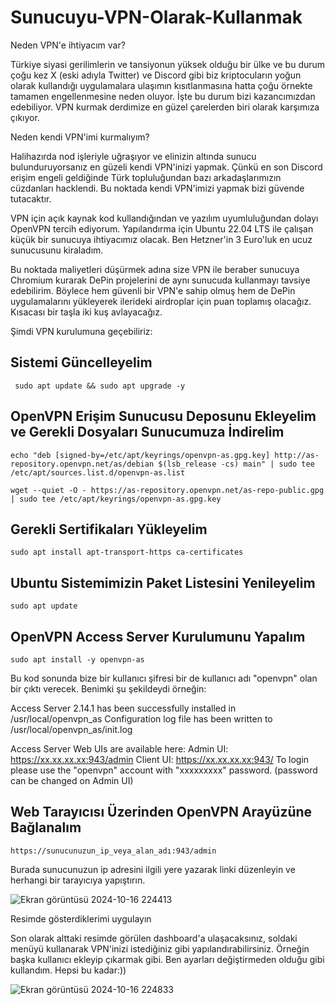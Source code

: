 # Sunucuyu-VPN-Olarak-Kullanmak



Neden VPN'e ihtiyacım var?


Türkiye siyasi gerilimlerin ve tansiyonun yüksek olduğu bir ülke ve bu durum çoğu kez X (eski adıyla Twitter) ve Discord gibi biz kriptocuların yoğun olarak kullandığı uygulamalara ulaşımın kısıtlanmasına hatta çoğu örnekte tamamen engellenmesine neden oluyor. İşte bu durum bizi kazancımızdan edebiliyor. VPN kurmak derdimize en güzel çarelerden biri olarak karşımıza çıkıyor.



Neden kendi VPN'imi kurmalıyım?


Halihazırda nod işleriyle uğraşıyor ve elinizin altında sunucu bulunduruyorsanız en güzeli kendi VPN'inizi yapmak. Çünkü en son Discord erişim engeli geldiğinde Türk topluluğundan bazı arkadaşlarımızın cüzdanları hacklendi. Bu noktada kendi VPN'imizi yapmak bizi güvende tutacaktır.




VPN için açık kaynak kod kullandığından ve yazılım uyumluluğundan dolayı OpenVPN tercih ediyorum. Yapılandırma için Ubuntu 22.04 LTS ile çalışan küçük bir sunucuya ihtiyacımız olacak. Ben Hetzner'in 3 Euro'luk en ucuz sunucusunu kiraladım.



Bu noktada maliyetleri düşürmek adına size VPN ile beraber sunucuya Chromium kurarak DePin projelerini de aynı sunucuda kullanmayı tavsiye edebilirim. Böylece hem güvenli bir VPN'e sahip olmuş hem de DePin uygulamalarını yükleyerek ilerideki airdroplar için puan toplamış olacağız. Kısacası bir taşla iki kuş avlayacağız.



Şimdi VPN kurulumuna geçebiliriz:


## Sistemi Güncelleyelim
```
 sudo apt update && sudo apt upgrade -y
```

## OpenVPN Erişim Sunucusu Deposunu Ekleyelim ve Gerekli Dosyaları Sunucumuza İndirelim
```
echo "deb [signed-by=/etc/apt/keyrings/openvpn-as.gpg.key] http://as-repository.openvpn.net/as/debian $(lsb_release -cs) main" | sudo tee /etc/apt/sources.list.d/openvpn-as.list
```
```
wget --quiet -O - https://as-repository.openvpn.net/as-repo-public.gpg | sudo tee /etc/apt/keyrings/openvpn-as.gpg.key
```

## Gerekli Sertifikaları Yükleyelim
```
sudo apt install apt-transport-https ca-certificates
```

## Ubuntu Sistemimizin Paket Listesini Yenileyelim
```
sudo apt update
```

## OpenVPN Access Server Kurulumunu Yapalım
```
sudo apt install -y openvpn-as
```

Bu kod sonunda bize bir kullanıcı şifresi bir de kullanıcı adı "openvpn" olan bir çıktı verecek. Benimki şu şekildeydi örneğin:


Access Server 2.14.1 has been successfully installed in /usr/local/openvpn_as
Configuration log file has been written to /usr/local/openvpn_as/init.log


Access Server Web UIs are available here:
Admin  UI: https://xx.xx.xx.xx:943/admin
Client UI: https://xx.xx.xx.xx:943/
To login please use the "openvpn" account with "xxxxxxxxx" password.
(password can be changed on Admin UI)


## Web Tarayıcısı Üzerinden OpenVPN Arayüzüne Bağlanalım
```
https://sunucunuzun_ip_veya_alan_adı:943/admin
```
Burada sunucunuzun ip adresini ilgili yere yazarak linki düzenleyin ve herhangi bir tarayıcıya yapıştırın.


![Ekran görüntüsü 2024-10-16 224413](https://github.com/user-attachments/assets/4de4ed4b-c135-402f-8d3c-85322e8e4d46)

Resimde gösterdiklerimi uygulayın

Son olarak alttaki resimde görülen dashboard'a ulaşacaksınız, soldaki menüyü kullanarak VPN'inizi istediğiniz gibi yapılandırabilirsiniz. Örneğin başka kullanıcı ekleyip çıkarmak gibi. Ben ayarları değiştirmeden olduğu gibi kullandım. Hepsi bu kadar:))


![Ekran görüntüsü 2024-10-16 224833](https://github.com/user-attachments/assets/b29bc533-25c8-4cae-96c2-a6aad0c7797d)


